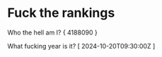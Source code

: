# Fuck the rankings

Who the hell am I?
{ 4188090 }

What fucking year is it?
[ 2024-10-20T09:30:00Z ]
